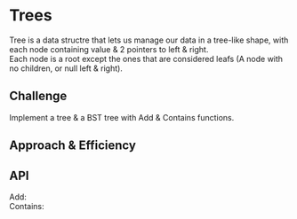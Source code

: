 # Trees
<!-- Short summary or background information -->

Tree is a data structre that lets us manage our data in a tree-like shape, with each node containing value & 2 pointers to left & right.  
Each node is a root except the ones that are considered leafs (A node with no children, or null left & right).

## Challenge
<!-- Description of the challenge -->

Implement a tree & a BST tree with Add & Contains functions.

## Approach & Efficiency
<!-- What approach did you take? Why? What is the Big O space/time for this approach? -->

## API
<!-- Description of each method publicly available in each of your trees -->

Add:  
Contains:  
